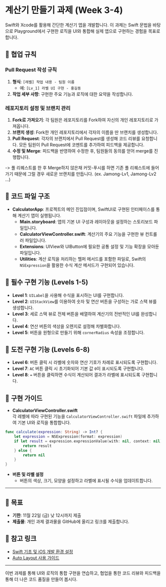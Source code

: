 # 계산기 만들기 과제 (Week 3-4)

Swift와 Xcode를 활용해 간단한 계산기 앱을 개발합니다. 이 과제는 Swift 문법을 바탕으로 Playground에서 구현한 로직을 UI와 통합해 실제 앱으로 구현하는 경험을 목표로 합니다.

## 📝 협업 규칙

### Pull Request 작성 규칙
1. **형식**: `[레벨] 작업 내용 - 팀원 이름`  
   - 예: `[Lv_1] 라벨 UI 구현 - 홍길동`
2. **작업 세부 사항**: 구현한 주요 기능과 로직에 대한 요약을 작성합니다.

### 레포지토리 설정 및 브랜치 관리
1. **Fork로 가져오기**: 각 팀원은 레포지토리를 Fork하여 자신의 개인 레포지토리로 가져옵니다.
2. **브랜치 생성**: Fork한 개인 레포지토리에서 각자의 이름을 딴 브랜치를 생성합니다.
3. **Pull Request**: 각자의 브랜치에서 Pull Request를 생성해 코드 리뷰를 요청합니다. 모든 팀원이 Pull Request에 코멘트를 추가하여 피드백을 제공합니다.
4. **수정 및 Merge**: 피드백을 반영하여 수정한 후, 팀원들의 동의를 얻어 merge를 진행합니다.

-> 풀 리퀘스트를 한 후 Merge하지 않은채 커밋-푸시를 하면 기존 풀 리퀘스트에 들어가기 때문에 그럴 경우 새로운 브랜치를 만듭니다. (ex. Jamong-Lv1, Jamong-Lv2 ...)

## 📂 코드 파일 구조

- **CalculatorApp**: 프로젝트의 메인 진입점이며, SwiftUI로 구현된 인터페이스를 통해 계산기 앱이 실행됩니다.
  - **Main.storyboard**: 앱의 기본 UI 구성과 레이아웃을 설정하는 스토리보드 파일입니다.
  - **CalculatorViewController.swift**: 계산기의 주요 기능을 구현한 뷰 컨트롤러 파일입니다.
  - **Extensions**: UIView와 UIButton에 필요한 공통 설정 및 기능 확장을 모아둔 파일입니다.
  - **Utilities**: 계산 로직을 처리하는 헬퍼 메서드를 포함한 파일로, Swift의 `NSExpression`을 활용한 수식 계산 메서드가 구현되어 있습니다.

## 🌟 필수 구현 기능 (Levels 1-5)

- **Level 1**: `UILabel`을 사용해 수식을 표시하는 UI를 구현합니다.  
- **Level 2**: `UIStackView`를 이용하여 숫자 및 연산 버튼을 구성하는 가로 스택 뷰를 생성합니다.
- **Level 3**: 세로 스택 뷰로 전체 버튼을 배열하여 계산기의 전반적인 UI를 완성합니다.
- **Level 4**: 연산 버튼의 색상을 오렌지로 설정해 차별화합니다.
- **Level 5**: 버튼을 원형으로 만들기 위해 `cornerRadius` 속성을 조정합니다.

## 💪 도전 구현 기능 (Levels 6-8)

- **Level 6**: 버튼 클릭 시 라벨에 숫자와 연산 기호가 차례로 표시되도록 구현합니다.
- **Level 7**: `AC` 버튼 클릭 시 초기화되어 기본 값 `0`이 표시되도록 구현합니다.
- **Level 8**: `=` 버튼을 클릭하면 수식이 계산되어 결과가 라벨에 표시되도록 구현합니다.

## 📜 구현 가이드

- **CalculatorViewController.swift**  
  각 레벨에 따라 구현된 기능을 `CalculatorViewController.swift` 파일에 추가하여 기본 UI와 로직을 통합합니다.

```swift
func calculate(expression: String) -> Int? {
    let expression = NSExpression(format: expression)
    if let result = expression.expressionValue(with: nil, context: nil) as? Int {
        return result
    } else {
        return nil
    }
}
```

- **버튼 및 라벨 설정**  
  - 버튼의 색상, 크기, 모양을 설정하고 라벨에 표시될 수식을 업데이트합니다.

---

## 🎯 목표

- **기한**: 11월 22일 (금) 낮 12시까지 제출
- **제출물**: 개인 과제 결과물을 GitHub에 올리고 링크를 제출합니다.

## 🔗 참고 링크
- [Swift 기초 및 iOS 개발 환경 설정](https://developer.apple.com/swift/)
- [Auto Layout 사용 가이드](https://developer.apple.com/documentation/uikit/auto_layout/)

---

이번 과제를 통해 UI와 로직의 통합 구현을 연습하고, 협업을 통한 코드 리뷰와 피드백을 통해 더 나은 코드 품질을 만들어 봅시다.
